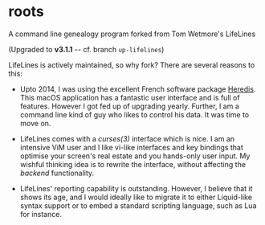 # roots

A command line genealogy program forked from Tom Wetmore's LifeLines

(Upgraded to **v3.1.1** -- cf. branch `up-lifelines`)

LifeLines is actively maintained, so why fork? There are several reasons to this:

-   Upto 2014, I was using the excellent French software package [Heredis](https://www.heredis.com). This macOS application has a
    fantastic user interface and is full of features. However I got fed up of upgrading yearly. Further, I am a command line kind
    of guy who likes to control his data. It was time to move on.

-   LifeLines comes with a _curses(3)_ interface which is nice. I am an intensive ViM user and I like vi-like interfaces and key
    bindings that optimise your screen's real estate and you hands-only user input. My wishful thinking idea is to rewrite the
    interface, without affecting the _backend_ functionality.

-   LifeLines' reporting capability is outstanding. However, I believe that it shows its age, and I would ideally like to migrate
    it to either Liquid-like syntax support or to embed a standard scripting language, such as Lua for instance.

<!-- vim: set nu et tw=130 ts=8 sts=4 sw=4 ff=unix fo-=l fo+=tcroq2 fdm=marker fmr=@{,@} :-->
